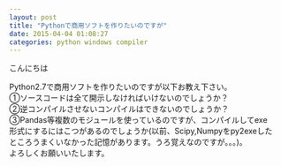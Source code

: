 ```yaml
---
layout: post
title: "Pythonで商用ソフトを作りたいのですが"
date: 2015-04-04 01:08:27
categories: python windows compiler
---
```

<p>こんにちは</p>

<p>Python2.7で商用ソフトを作りたいのですが以下お教え下さい。<br>
①ソースコードは全て開示しなければいけないのでしょうか？<br>
②逆コンパイルさせないコンパイルはできないのでしょうか？<br>
③Pandas等複数のモジュールを使っているのですが、コンパイルしてexe<br>
形式にするにはこつがあるのでしょうか(以前、Scipy,Numpyをpy2exeした<br>
ところうまくいなかった記憶があります。うろ覚えなのですが。。。)。<br>
よろしくお願いいたします。</p>
